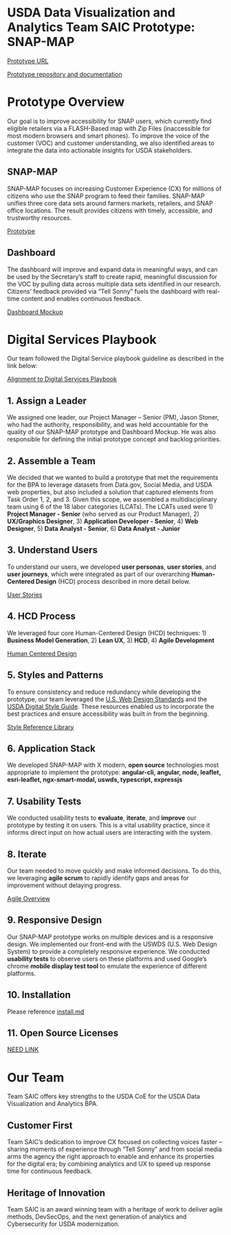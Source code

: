# USDA Data Visualization and Analytics Team SAIC Prototype: SNAP-MAP

[Prototype URL](https://www.usdacoe.com)

[Prototype repository and documentation](https://github.com/metrostarsystem/usda-dva)

# Prototype Overview
Our goal is to improve accessibility for SNAP users, which currently find eligible retailers via a FLASH-Based map with Zip Files (inaccessible for most modern browsers and smart phones). To improve the voice of the customer (VOC) and customer understanding, we also identified areas to integrate the data into actionable insights for USDA stakeholders.

## SNAP-MAP
SNAP-MAP focuses on increasing Customer Experience (CX) for millions of citizens who use the SNAP program to feed their families. SNAP-MAP unifies three core data sets around farmers markets, retailers, and SNAP office locations. The result provides citizens with timely, accessible, and trustworthy resources. 

[Prototype](https://www.usdacoe.com)

## Dashboard
The dashboard will improve and expand data in meaningful ways, and can be used by the Secretary’s staff to create rapid, meaningful discussion for the VOC by pulling data across multiple data sets identified in our research. Citizens’ feedback provided via “Tell Sonny” fuels the dashboard with real-time content and enables continuous feedback. 

[Dashboard Mockup](https://            )

# Digital Services Playbook

Our team followed the Digital Service playbook guideline as described in the link below:

[Alignment to Digital Services Playbook](https://github.com/metrostarsystem/usda-dva/blob/master/documentation/usds-playbook.md)

## 1. Assign a Leader
We assigned one leader, our Project Manager – Senior (PM), Jason Stoner, who had the authority, responsibility, and was held accountable for the quality of our SNAP-MAP prototype and Dashboard Mockup. He was also responsible for defining the initial prototype concept and backlog priorities.

## 2. Assemble a Team
We decided that we wanted to build a prototype that met the requirements for the BPA to leverage datasets from Data.gov, Social Media, and USDA web properties, but also included a solution that captured elements from Task Order 1, 2, and 3. Given this scope, we assembled a multidisciplinary team using 6 of the 18 labor categories (LCATs). The LCATs used were 1) **Project Manager - Senior** (who served as our Product Manager), 2) **UX/Graphics Designer**, 3) **Application Developer - Senior**, 4) **Web Designer**, 5) **Data Analyst - Senior**, 6) **Data Analyst - Junior**

## 3.  Understand Users
To understand our users, we developed **user personas**, **user stories**, and **user journeys**, which were integrated as part of our overarching **Human-Centered Design** (HCD) process described in more detail below.

[User Stories](https://github.com/metrostarsystem/usda-dva/blob/master/documentation/user-stories.md)

## 4. HCD Process
We leveraged four core Human-Centered Design (HCD) techniques: 1) **Business Model Generation**, 2) **Lean UX**, 3) **HCD**, 4) **Agile Development**

[Human Centered Design](https://github.com/metrostarsystem/usda-dva/blob/master/documentation/hcd-agile.md)

## 5. Styles and Patterns
To ensure consistency and reduce redundancy while developing the prototype, our team leveraged the [U.S. Web Design Standards](https://designsystem.digital.gov/) and the [USDA Digital Style Guide](https://www.usda.gov/media/digital/digital-style-guide). These resources enabled us to incorporate the best practices and ensure accessibility was built in from the beginning.

[Style Reference Library](https:// )

## 6. Application Stack 
We developed SNAP-MAP with X modern, **open source** technologies most appropriate to implement the prototype: **angular-cli, angular, node, leaflet, esri-leaflet, ngx-smart-modal, uswds, typescript, expressjs**

## 7. Usability Tests
We conducted usability tests to **evaluate**, **iterate**, and **improve** our prototype by testing it on users. This is a vital usability practice, since it informs direct input on how actual users are interacting with the system.

## 8.  Iterate
Our team needed to move quickly and make informed decisions. To do this, we leveraging **agile scrum** to rapidly identify gaps and areas for improvement without delaying progress.

[Agile Overview](https:// )

## 9. Responsive Design
Our SNAP-MAP prototype works on multiple devices and is a responsive design. We implemented our front-end with the USWDS (U.S. Web Design System) to provide a completely responsive experience. We conducted **usability tests** to observe users on these platforms and used Google’s chrome **mobile display test tool** to emulate the experience of different platforms.

## 10. Installation
Please reference [install.md](https://github.com/metrostarsystem/usda-dva/blob/master/documentation/install.md)

## 11. Open Source Licenses
[NEED LINK](https://github.com/MetroStar-agile-delivery/snap-final/xxxxxxxxx)

# Our Team
Team SAIC offers key strengths to the USDA CoE for the USDA Data Visualization and Analytics BPA. 

## Customer First
Team SAIC’s dedication to improve CX focused on collecting voices faster – sharing moments of experience through “Tell Sonny” and from social media arms the agency the right approach to enable and enhance its properties for the digital era; by combining analytics and UX to speed up response time for continuous feedback. 

## Heritage of Innovation
Team SAIC is an award winning team with a heritage of work to deliver agile methods, DevSecOps, and the next generation of analytics and Cybersecurity for USDA modernization. 
